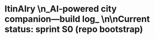 # ItinAIry \n_AI‑powered city companion—build log_ \n\n**Current status:** sprint S0 (repo bootstrap)